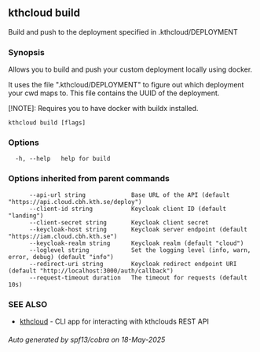 ## kthcloud build

Build and push to the deployment specified in .kthcloud/DEPLOYMENT

### Synopsis


Allows you to build and push your custom deployment locally using docker.

It uses the file ".kthcloud/DEPLOYMENT" to figure out which deployment your cwd maps to. This file contains the UUID of the deployment.

[!NOTE]: Requires you to have docker with buildx installed.

```
kthcloud build [flags]
```

### Options

```
  -h, --help   help for build
```

### Options inherited from parent commands

```
      --api-url string             Base URL of the API (default "https://api.cloud.cbh.kth.se/deploy")
      --client-id string           Keycloak client ID (default "landing")
      --client-secret string       Keycloak client secret
      --keycloak-host string       Keycloak server endpoint (default "https://iam.cloud.cbh.kth.se")
      --keycloak-realm string      Keycloak realm (default "cloud")
      --loglevel string            Set the logging level (info, warn, error, debug) (default "info")
      --redirect-uri string        Keycloak redirect endpoint URI (default "http://localhost:3000/auth/callback")
      --request-timeout duration   The timeout for requests (default 10s)
```

### SEE ALSO

* [kthcloud](kthcloud.md)	 - CLI app for interacting with kthclouds REST API

###### Auto generated by spf13/cobra on 18-May-2025
